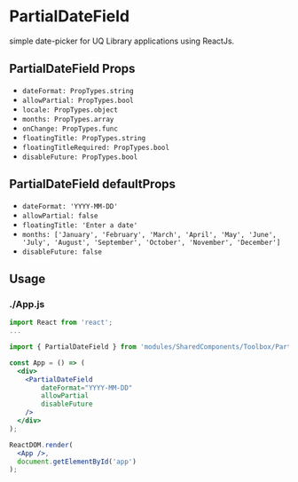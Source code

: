 # PartialDateField

simple date-picker for UQ Library applications using ReactJs.

## PartialDateField Props

- `dateFormat: PropTypes.string`
- `allowPartial: PropTypes.bool`
- `locale: PropTypes.object`
- `months: PropTypes.array`
- `onChange: PropTypes.func`
- `floatingTitle: PropTypes.string`
- `floatingTitleRequired: PropTypes.bool`
- `disableFuture: PropTypes.bool`

## PartialDateField defaultProps

- `dateFormat: 'YYYY-MM-DD'`
- `allowPartial: false`
- `floatingTitle: 'Enter a date'`
- `months: ['January', 'February', 'March', 'April', 'May', 'June', 'July', 'August', 'September', 'October', 'November', 'December']`
- `disableFuture: false`

## Usage

### ./App.js

```jsx harmony
import React from 'react';
...

import { PartialDateField } from 'modules/SharedComponents/Toolbox/PartialDate';

const App = () => (
  <div>
    <PartialDateField
        dateFormat="YYYY-MM-DD"
        allowPartial
        disableFuture
    />
  </div>
);

ReactDOM.render(
  <App />,
  document.getElementById('app')
);
```